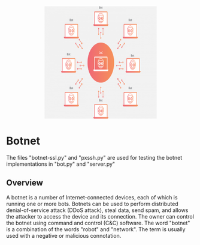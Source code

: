 <div align="center">
  <img src="botnet.png" height="300" width="300">
  <br>
</div>

# Botnet

The files "botnet-ssl.py" and "pxssh.py" are used for testing the botnet implementations in "bot.py" and "server.py"

Overview
---------
A botnet is a number of Internet-connected devices, each of which is running one or more bots. Botnets can be used to perform distributed denial-of-service attack (DDoS attack), steal data, send spam, and allows the attacker to access the device and its connection. The owner can control the botnet using command and control (C&C) software. The word "botnet" is a combination of the words "robot" and "network". The term is usually used with a negative or malicious connotation. 

